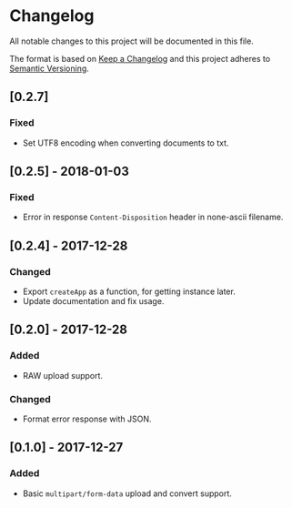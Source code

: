 # Changelog

All notable changes to this project will be documented in this file.

The format is based on [Keep a Changelog](http://keepachangelog.com/en/1.0.0/)
and this project adheres to [Semantic Versioning](http://semver.org/spec/v2.0.0.html).

## [0.2.7]

### Fixed

* Set UTF8 encoding when converting documents to txt.

## [0.2.5] - 2018-01-03

### Fixed

* Error in response `Content-Disposition` header in none-ascii filename.

## [0.2.4] - 2017-12-28

### Changed

* Export `createApp` as a function, for getting instance later.
* Update documentation and fix usage.

## [0.2.0] - 2017-12-28

### Added

* RAW upload support.

### Changed

* Format error response with JSON.

## [0.1.0] - 2017-12-27

### Added

* Basic `multipart/form-data` upload and convert support.
